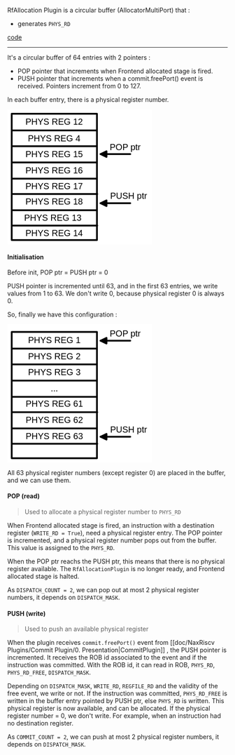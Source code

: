 RfAllocation Plugin is a circular buffer (AllocatorMultiPort) that :
- generates `PHYS_RD`

[code](https://github.com/SpinalHDL/NaxRiscv/blob/main/src/main/scala/naxriscv/frontend/RfAllocationPlugin.scala)

---

It's a circular buffer of 64 entries with 2 pointers :
- POP pointer that increments when Frontend allocated stage is fired.
- PUSH pointer that increments when a commit.freePort() event is received.
Pointers increment from 0 to 127.

In each buffer entry, there is a physical register number.

<svg version="1.1" xmlns="http://www.w3.org/2000/svg" viewBox="0 0 330.25 308" width="330.25" height="308">
  <!-- svg-source:excalidraw -->
  
  <defs>
    <style class="style-fonts">
      @font-face {
        font-family: "Virgil";
        src: url("https://excalidraw.com/Virgil.woff2");
      }
      @font-face {
        font-family: "Cascadia";
        src: url("https://excalidraw.com/Cascadia.woff2");
      }
    </style>
  </defs>
  <rect x="0" y="0" width="330.25" height="308" fill="#ffffff"></rect><g stroke-linecap="round" transform="translate(10 10) rotate(0 97.5 144)"><path d="M0 0 C42.46 0, 84.91 0, 195 0 M0 0 C57 0, 114 0, 195 0 M195 0 C195 96.58, 195 193.16, 195 288 M195 0 C195 78.25, 195 156.5, 195 288 M195 288 C124.53 288, 54.06 288, 0 288 M195 288 C126.29 288, 57.58 288, 0 288 M0 288 C0 184.15, 0 80.3, 0 0 M0 288 C0 198.06, 0 108.13, 0 0" stroke="#000000" stroke-width="4" fill="none"></path></g><g stroke-linecap="round"><g transform="translate(10 48) rotate(0 97.5 0)"><path d="M0 0 C68.02 0, 136.04 0, 195 0 M0 0 C49.55 0, 99.09 0, 195 0" stroke="#000000" stroke-width="4" fill="none"></path></g></g><mask></mask><g stroke-linecap="round"><g transform="translate(10 84) rotate(0 97.5 0)"><path d="M0 0 C54.35 0, 108.7 0, 195 0 M0 0 C58.45 0, 116.89 0, 195 0" stroke="#000000" stroke-width="4" fill="none"></path></g></g><mask></mask><g stroke-linecap="round"><g transform="translate(10 121) rotate(0 97.5 0)"><path d="M0 0 C55.98 0, 111.96 0, 195 0 M0 0 C50.56 0, 101.12 0, 195 0" stroke="#000000" stroke-width="4" fill="none"></path></g></g><mask></mask><g stroke-linecap="round"><g transform="translate(10 158) rotate(0 97.5 0)"><path d="M0 0 C61.03 0, 122.05 0, 195 0 M0 0 C58.34 0, 116.67 0, 195 0" stroke="#000000" stroke-width="4" fill="none"></path></g></g><mask></mask><g stroke-linecap="round"><g transform="translate(10.75 193) rotate(0 97.5 0)"><path d="M0 0 C69.61 0, 139.21 0, 195 0 M0 0 C76.09 0, 152.19 0, 195 0" stroke="#000000" stroke-width="4" fill="none"></path></g></g><mask></mask><g stroke-linecap="round"><g transform="translate(10 230) rotate(0 97.5 0)"><path d="M0 0 C40.53 0, 81.05 0, 195 0 M0 0 C76.95 0, 153.9 0, 195 0" stroke="#000000" stroke-width="4" fill="none"></path></g></g><mask></mask><g stroke-linecap="round"><g transform="translate(10.75 265) rotate(0 97.5 0)"><path d="M0 0 C57.32 0, 114.64 0, 195 0 M0 0 C49.11 0, 98.22 0, 195 0" stroke="#000000" stroke-width="4" fill="none"></path></g></g><mask></mask><g stroke-linecap="round"><g transform="translate(213.25 102) rotate(0 34 0)"><path d="M0 0 C20.59 0, 41.18 0, 68 0 M0 0 C17.21 0, 34.42 0, 68 0" stroke="#000000" stroke-width="4" fill="none"></path></g><g transform="translate(213.25 102) rotate(0 34 0)"><path d="M0 0 L13.59 -6.34 L13.59 6.34 L0 0" stroke="none" stroke-width="0" fill="#000000" fill-rule="evenodd"></path><path d="M0 0 C4.12 -1.92, 8.23 -3.84, 13.59 -6.34 M0 0 C3.44 -1.6, 6.88 -3.21, 13.59 -6.34 M13.59 -6.34 C13.59 -2.16, 13.59 2.03, 13.59 6.34 M13.59 -6.34 C13.59 -3.55, 13.59 -0.77, 13.59 6.34 M13.59 6.34 C8.44 3.94, 3.29 1.53, 0 0 M13.59 6.34 C10.7 4.99, 7.8 3.64, 0 0 M0 0 C0 0, 0 0, 0 0 M0 0 C0 0, 0 0, 0 0" stroke="#000000" stroke-width="4" fill="none"></path></g></g><mask></mask><g stroke-linecap="round"><g transform="translate(213.25 214) rotate(0 34 0)"><path d="M0 0 C14.95 0, 29.91 0, 68 0 M0 0 C14.73 0, 29.46 0, 68 0" stroke="#000000" stroke-width="4" fill="none"></path></g><g transform="translate(213.25 214) rotate(0 34 0)"><path d="M0 0 L13.59 -6.34 L13.59 6.34 L0 0" stroke="none" stroke-width="0" fill="#000000" fill-rule="evenodd"></path><path d="M0 0 C2.99 -1.39, 5.98 -2.79, 13.59 -6.34 M0 0 C2.95 -1.37, 5.89 -2.75, 13.59 -6.34 M13.59 -6.34 C13.59 -2.36, 13.59 1.62, 13.59 6.34 M13.59 -6.34 C13.59 -3.33, 13.59 -0.32, 13.59 6.34 M13.59 6.34 C8.36 3.9, 3.13 1.46, 0 0 M13.59 6.34 C8.94 4.17, 4.28 2, 0 0 M0 0 C0 0, 0 0, 0 0 M0 0 C0 0, 0 0, 0 0" stroke="#000000" stroke-width="4" fill="none"></path></g></g><mask></mask><g transform="translate(235.25 186) rotate(0 42.5 11.5)"><text x="0" y="18" font-family="Helvetica, Segoe UI Emoji" font-size="20px" fill="#000000" text-anchor="start" style="white-space: pre;" direction="ltr">PUSH ptr</text></g><g transform="translate(234.25 74.5) rotate(0 36 11.5)"><text x="0" y="18" font-family="Helvetica, Segoe UI Emoji" font-size="20px" fill="#000000" text-anchor="start" style="white-space: pre;" direction="ltr">POP ptr</text></g><g transform="translate(41.5 17) rotate(0 66 11.5)"><text x="0" y="18" font-family="Helvetica, Segoe UI Emoji" font-size="20px" fill="#000000" text-anchor="start" style="white-space: pre;" direction="ltr">PHYS REG 12</text></g><g transform="translate(47 54.5) rotate(0 60.5 11.5)"><text x="0" y="18" font-family="Helvetica, Segoe UI Emoji" font-size="20px" fill="#000000" text-anchor="start" style="white-space: pre;" direction="ltr">PHYS REG 4</text></g><g transform="translate(41.5 90.5) rotate(0 66 11.5)"><text x="0" y="18" font-family="Helvetica, Segoe UI Emoji" font-size="20px" fill="#000000" text-anchor="start" style="white-space: pre;" direction="ltr">PHYS REG 15</text></g><g transform="translate(41.5 127.5) rotate(0 66 11.5)"><text x="0" y="18" font-family="Helvetica, Segoe UI Emoji" font-size="20px" fill="#000000" text-anchor="start" style="white-space: pre;" direction="ltr">PHYS REG 16</text></g><g transform="translate(41.5 163.5) rotate(0 66 11.5)"><text x="0" y="18" font-family="Helvetica, Segoe UI Emoji" font-size="20px" fill="#000000" text-anchor="start" style="white-space: pre;" direction="ltr">PHYS REG 17</text></g><g transform="translate(41.5 199) rotate(0 66 11.5)"><text x="0" y="18" font-family="Helvetica, Segoe UI Emoji" font-size="20px" fill="#000000" text-anchor="start" style="white-space: pre;" direction="ltr">PHYS REG 18</text></g><g transform="translate(38.5 236) rotate(0 69 11.5)"><text x="0" y="18" font-family="Helvetica, Segoe UI Emoji" font-size="20px" fill="#000000" text-anchor="start" style="white-space: pre;" direction="ltr">PHYS REG 13</text></g><g transform="translate(41.5 270.5) rotate(0 66 11.5)"><text x="0" y="18" font-family="Helvetica, Segoe UI Emoji" font-size="20px" fill="#000000" text-anchor="start" style="white-space: pre;" direction="ltr">PHYS REG 14</text></g></svg>

#### Initialisation

Before init, POP ptr = PUSH ptr = 0

PUSH pointer is incremented until 63, and in the first 63 entries, we write values from 1 to 63.
We don't write 0, because physical register 0 is always 0.

So, finally we have this configuration :

<svg version="1.1" xmlns="http://www.w3.org/2000/svg" viewBox="0 0 330.25 315.5" width="330.25" height="315.5">
  <!-- svg-source:excalidraw -->
  
  <defs>
    <style class="style-fonts">
      @font-face {
        font-family: "Virgil";
        src: url("https://excalidraw.com/Virgil.woff2");
      }
      @font-face {
        font-family: "Cascadia";
        src: url("https://excalidraw.com/Cascadia.woff2");
      }
    </style>
  </defs>
  <rect x="0" y="0" width="330.25" height="315.5" fill="#ffffff"></rect><g stroke-linecap="round" transform="translate(10 17.5) rotate(0 97.5 144)"><path d="M0 0 C42.46 0, 84.91 0, 195 0 M0 0 C57 0, 114 0, 195 0 M195 0 C195 96.58, 195 193.16, 195 288 M195 0 C195 78.25, 195 156.5, 195 288 M195 288 C124.53 288, 54.06 288, 0 288 M195 288 C126.29 288, 57.58 288, 0 288 M0 288 C0 184.15, 0 80.3, 0 0 M0 288 C0 198.06, 0 108.13, 0 0" stroke="#000000" stroke-width="4" fill="none"></path></g><g stroke-linecap="round"><g transform="translate(10 55.5) rotate(0 97.5 0)"><path d="M0 0 C68.02 0, 136.04 0, 195 0 M0 0 C49.55 0, 99.09 0, 195 0" stroke="#000000" stroke-width="4" fill="none"></path></g></g><mask></mask><g stroke-linecap="round"><g transform="translate(10 91.5) rotate(0 97.5 0)"><path d="M0 0 C54.35 0, 108.7 0, 195 0 M0 0 C58.45 0, 116.89 0, 195 0" stroke="#000000" stroke-width="4" fill="none"></path></g></g><mask></mask><g stroke-linecap="round"><g transform="translate(10 128.5) rotate(0 97.5 0)"><path d="M0 0 C55.98 0, 111.96 0, 195 0 M0 0 C50.56 0, 101.12 0, 195 0" stroke="#000000" stroke-width="4" fill="none"></path></g></g><mask></mask><g stroke-linecap="round"><g transform="translate(10 165.5) rotate(0 97.5 0)"><path d="M0 0 C61.03 0, 122.05 0, 195 0 M0 0 C58.34 0, 116.67 0, 195 0" stroke="#000000" stroke-width="4" fill="none"></path></g></g><mask></mask><g stroke-linecap="round"><g transform="translate(10.75 200.5) rotate(0 97.5 0)"><path d="M0 0 C69.61 0, 139.21 0, 195 0 M0 0 C76.09 0, 152.19 0, 195 0" stroke="#000000" stroke-width="4" fill="none"></path></g></g><mask></mask><g stroke-linecap="round"><g transform="translate(10 237.5) rotate(0 97.5 0)"><path d="M0 0 C40.53 0, 81.05 0, 195 0 M0 0 C76.95 0, 153.9 0, 195 0" stroke="#000000" stroke-width="4" fill="none"></path></g></g><mask></mask><g stroke-linecap="round"><g transform="translate(10.75 272.5) rotate(0 97.5 0)"><path d="M0 0 C57.32 0, 114.64 0, 195 0 M0 0 C49.11 0, 98.22 0, 195 0" stroke="#000000" stroke-width="4" fill="none"></path></g></g><mask></mask><g stroke-linecap="round"><g transform="translate(213.25 37.5) rotate(0 34 0)"><path d="M0 0 C20.59 0, 41.18 0, 68 0 M0 0 C17.21 0, 34.42 0, 68 0" stroke="#000000" stroke-width="4" fill="none"></path></g><g transform="translate(213.25 37.5) rotate(0 34 0)"><path d="M0 0 L13.59 -6.34 L13.59 6.34 L0 0" stroke="none" stroke-width="0" fill="#000000" fill-rule="evenodd"></path><path d="M0 0 C4.12 -1.92, 8.23 -3.84, 13.59 -6.34 M0 0 C3.44 -1.6, 6.88 -3.21, 13.59 -6.34 M13.59 -6.34 C13.59 -2.16, 13.59 2.03, 13.59 6.34 M13.59 -6.34 C13.59 -3.55, 13.59 -0.77, 13.59 6.34 M13.59 6.34 C8.44 3.94, 3.29 1.53, 0 0 M13.59 6.34 C10.7 4.99, 7.8 3.64, 0 0 M0 0 C0 0, 0 0, 0 0 M0 0 C0 0, 0 0, 0 0" stroke="#000000" stroke-width="4" fill="none"></path></g></g><mask></mask><g stroke-linecap="round"><g transform="translate(213.25 256.5) rotate(0 34 0)"><path d="M0 0 C14.95 0, 29.91 0, 68 0 M0 0 C14.73 0, 29.46 0, 68 0" stroke="#000000" stroke-width="4" fill="none"></path></g><g transform="translate(213.25 256.5) rotate(0 34 0)"><path d="M0 0 L13.59 -6.34 L13.59 6.34 L0 0" stroke="none" stroke-width="0" fill="#000000" fill-rule="evenodd"></path><path d="M0 0 C2.99 -1.39, 5.98 -2.79, 13.59 -6.34 M0 0 C2.95 -1.37, 5.89 -2.75, 13.59 -6.34 M13.59 -6.34 C13.59 -2.36, 13.59 1.62, 13.59 6.34 M13.59 -6.34 C13.59 -3.33, 13.59 -0.32, 13.59 6.34 M13.59 6.34 C8.36 3.9, 3.13 1.46, 0 0 M13.59 6.34 C8.94 4.17, 4.28 2, 0 0 M0 0 C0 0, 0 0, 0 0 M0 0 C0 0, 0 0, 0 0" stroke="#000000" stroke-width="4" fill="none"></path></g></g><mask></mask><g transform="translate(235.25 228.5) rotate(0 42.5 11.5)"><text x="0" y="18" font-family="Helvetica, Segoe UI Emoji" font-size="20px" fill="#000000" text-anchor="start" style="white-space: pre;" direction="ltr">PUSH ptr</text></g><g transform="translate(234.25 10) rotate(0 36 11.5)"><text x="0" y="18" font-family="Helvetica, Segoe UI Emoji" font-size="20px" fill="#000000" text-anchor="start" style="white-space: pre;" direction="ltr">POP ptr</text></g><g transform="translate(47 24.5) rotate(0 60.5 11.5)"><text x="60.5" y="18" font-family="Helvetica, Segoe UI Emoji" font-size="20px" fill="#000000" text-anchor="middle" style="white-space: pre;" direction="ltr">PHYS REG 1</text></g><g transform="translate(47 62) rotate(0 60.5 11.5)"><text x="60.5" y="18" font-family="Helvetica, Segoe UI Emoji" font-size="20px" fill="#000000" text-anchor="middle" style="white-space: pre;" direction="ltr">PHYS REG 2</text></g><g transform="translate(47 98) rotate(0 60.5 11.5)"><text x="60.5" y="18" font-family="Helvetica, Segoe UI Emoji" font-size="20px" fill="#000000" text-anchor="middle" style="white-space: pre;" direction="ltr">PHYS REG 3</text></g><g transform="translate(98.5 135) rotate(0 9 11.5)"><text x="9" y="18" font-family="Helvetica, Segoe UI Emoji" font-size="20px" fill="#000000" text-anchor="middle" style="white-space: pre;" direction="ltr">...</text></g><g transform="translate(41.5 170) rotate(0 66 11.5)"><text x="66" y="18" font-family="Helvetica, Segoe UI Emoji" font-size="20px" fill="#000000" text-anchor="middle" style="white-space: pre;" direction="ltr">PHYS REG 61</text></g><g transform="translate(41.5 206.5) rotate(0 66 11.5)"><text x="66" y="18" font-family="Helvetica, Segoe UI Emoji" font-size="20px" fill="#000000" text-anchor="middle" style="white-space: pre;" direction="ltr">PHYS REG 62</text></g><g transform="translate(41.5 243.5) rotate(0 66 11.5)"><text x="66" y="18" font-family="Helvetica, Segoe UI Emoji" font-size="20px" fill="#000000" text-anchor="middle" style="white-space: pre;" direction="ltr">PHYS REG 63</text></g></svg>

All 63 physical register numbers (except register 0) are placed in the buffer, and we can use them.

#### POP (read)

> Used to allocate a physical register number to `PHYS_RD`

When Frontend allocated stage is fired, an instruction with a destination register (`WRITE_RD = True`), need a physical register entry. The POP pointer is incremented, and a physical register number pops out from the buffer. This value is assigned to the `PHYS_RD`.

When the POP ptr reachs the PUSH ptr, this means that there is no physical register available. The `RfAllocationPlugin` is no longer ready, and Frontend allocated stage is halted.

As `DISPATCH_COUNT = 2`, we can pop out at most 2 physical register numbers, it depends on `DISPATCH_MASK`.

#### PUSH (write)

> Used to push an available physical register

When the plugin receives `commit.freePort()` event from [[doc/NaxRiscv Plugins/Commit Plugin/0. Presentation|CommitPlugin]] , the PUSH pointer is incremented. It receives the ROB id associated to the event and if the instruction was committed.
With the ROB id, it can read in ROB, `PHYS_RD`, `PHYS_RD_FREE`, `DISPATCH_MASK`.

Depending on `DISPATCH_MASK`, `WRITE_RD`, `REGFILE_RD` and the validity of the free event, we write or not.
If the instruction was committed, `PHYS_RD_FREE` is written in the buffer entry pointed by PUSH ptr, else `PHYS_RD` is written. This physical register is now available, and can be allocated.
If the physical register number = 0, we don't write. For example, when an instruction had no destination register.

As `COMMIT_COUNT = 2`, we can push at most 2 physical register numbers, it depends on `DISPATCH_MASK`.


